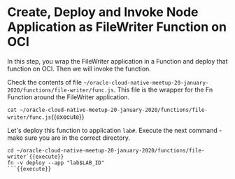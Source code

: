 # Create, Deploy and Invoke Node Application as FileWriter Function on OCI

In this step, you wrap the FileWriter application in a Function and deploy that function on OCI. Then we will invoke the function.

Check the contents of file `~/oracle-cloud-native-meetup-20-january-2020/functions/file-writer/func.js`. This file is the wrapper for the Fn Function around the FileWriter application.

`cat ~/oracle-cloud-native-meetup-20-january-2020/functions/file-writer/func.js`{{execute}}

Let's deploy this function to application `lab#`. Execute the next command - make sure you are in the correct directory.

```
cd ~/oracle-cloud-native-meetup-20-january-2020/functions/file-writer`{{execute}}
fn -v deploy --app "lab$LAB_ID"
```{{execute}}


